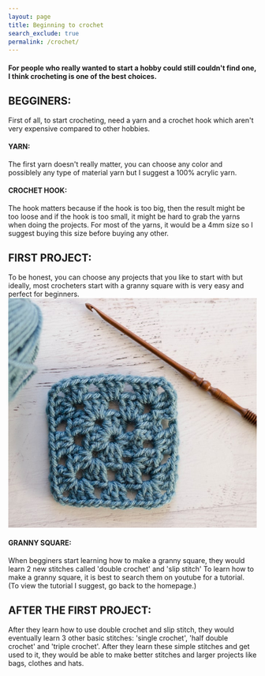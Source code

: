 ```yaml
---
layout: page 
title: Beginning to crochet
search_exclude: true
permalink: /crochet/
---
```

#### For people who really wanted to start a hobby could still couldn't find one, I think crocheting is one of the best choices. 

## BEGGINERS:
First of all, to start crocheting,  need a yarn and a crochet hook which aren't very expensive compared to other hobbies.

#### YARN:
The first yarn doesn't really matter, you can choose any color and possiblely any type of material yarn but I suggest a 100% acrylic yarn.

#### CROCHET HOOK:
The hook matters because if the hook is too big, then the result might be too loose and if the hook is too small, it might be hard to grab the yarns when doing the projects. For most of the yarns, it would be a 4mm size so I suggest buying this size before buying any other.

## FIRST PROJECT:
To be honest, you can choose any projects that you like to start with but ideally, most crocheters start with a granny square with is very easy and perfect for beginners. 
    ![alt text](images/notebooks/granny-square-square.jpg)

#### GRANNY SQUARE:
When begginers start learning how to make a granny square, they would learn 2 new stitches called 'double crochet' and 'slip stitch'
To learn how to make a granny square, it is best to search them on youtube for a tutorial.
    (To view the tutorial I suggest, go back to the homepage.)

## AFTER THE FIRST PROJECT:
After they learn how to use double crochet and slip stitch, they would eventually learn 3 other basic stitches: 'single crochet', 'half double crochet' and 'triple crochet'. 
After they learn these simple stitches and get used to it, they would be able to make better stitches and larger projects like bags, clothes and hats.